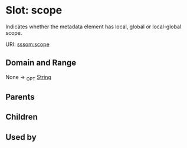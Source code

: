 
# Slot: scope


Indicates whether the metadata element has local, global or local-global scope.

URI: [sssom:scope](http://w3id.org/sssom/scope)


## Domain and Range

None ->  <sub>OPT</sub> [String](types/String.md)

## Parents


## Children


## Used by

